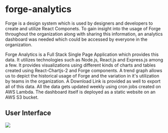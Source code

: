 # forge-analytics
Forge is a design system which is used by designers and developers to create and utilize React Componets. To gain insight into the usage of Forge throughout the organization along with sharing this information, an analytics dashboard was needed which could be accessed by everyone in the organization.

Forge Analytics is a Full Stack Single Page Application which provides this data. It utilizes technologies such as Node.js, React.js and Express.js among a few. It provides visualizations using different kinds of charts and tables created using React-Chartjs-2 and Forge components. A trend graph allows us to depict the historical usage of Forge and the variation in it's utilization by teams in the organization. A Download Link is provided as well to export all of this data. All the data gets updated weekly using cron jobs created on AWS Lambda. The dashboard itself is deployed as a static website on an AWS S3 bucket.

## User Interface
![](GUI.PNG)

